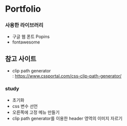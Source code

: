 # Portfolio

### 사용한 라이브러리

- 구글 웹 폰트 Popins
- fontawesome

## 참고 사이트

- clip path generator  
  : https://www.cssportal.com/css-clip-path-generator/

### study

- 초기화
- css 변수 선언
- 오른쪽에 고정 메뉴 만들기
- clip path generator를 이용한 header 영역의 이미지 자르기
